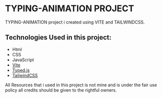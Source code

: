 # TYPING-ANIMATION PROJECT
 
TYPING-ANIMATION project i created using VITE and TAILWINDCSS.

## Technologies Used in this project:

- Html
- CSS
- JavaScript
- [Vite](https://vitejs.dev/)
- [Typed.js](https://github.com/mattboldt/typed.js/)
- [TailwindCSS](https://tailwindcss.com/)

All Resources that i used in this project is not mine and is under the fair use policy all credits should be given to the rightful owners.

